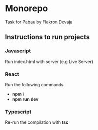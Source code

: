 # Monorepo

Task for Pabau by Flakron Devaja

## Instructions to run projects

### Javascript

Run index.html with server (e.g Live Server)

### React

Run the following commands

- **npm i**
- **npm run dev**

### Typescript

Re-run the compilation with **tsc**
